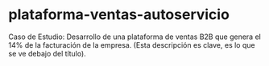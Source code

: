 # plataforma-ventas-autoservicio
Caso de Estudio: Desarrollo de una plataforma de ventas B2B que genera el 14% de la facturación de la empresa. (Esta descripción es clave, es lo que se ve debajo del título).
